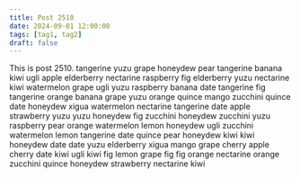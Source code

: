 ```yaml
---
title: Post 2510
date: 2024-09-01 12:00:00
tags: [tag1, tag2]
draft: false
---
```

This is post 2510.
tangerine
yuzu
grape
honeydew
pear
tangerine
banana
kiwi
ugli
apple
elderberry
nectarine
raspberry
fig
elderberry
yuzu
nectarine
kiwi
watermelon
grape
ugli
yuzu
raspberry
banana
date
tangerine
fig
tangerine
orange
banana
grape
yuzu
orange
quince
mango
zucchini
quince
date
honeydew
xigua
watermelon
nectarine
tangerine
date
apple
strawberry
yuzu
yuzu
honeydew
fig
zucchini
honeydew
zucchini
yuzu
raspberry
pear
orange
watermelon
lemon
honeydew
ugli
zucchini
watermelon
lemon
tangerine
date
quince
pear
honeydew
kiwi
kiwi
honeydew
date
date
yuzu
elderberry
xigua
mango
grape
cherry
apple
cherry
date
kiwi
ugli
kiwi
fig
lemon
grape
fig
fig
orange
nectarine
orange
zucchini
quince
honeydew
strawberry
nectarine
kiwi
